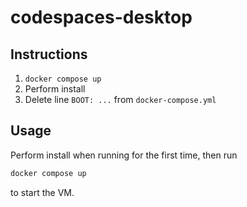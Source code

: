 # codespaces-desktop
## Instructions
1. `docker compose up`
1. Perform install
1. Delete line `BOOT: ...` from `docker-compose.yml`

## Usage
Perform install when running for the first time, then run
``` bash
docker compose up
```
to start the VM.